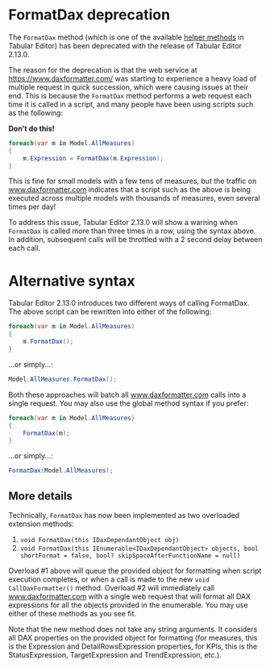 # FormatDax deprecation

The `FormatDax` method (which is one of the available [helper methods](/Advanced-Scripting.md#helper-methods) in Tabular Editor) has been deprecated with the release of Tabular Editor 2.13.0.

The reason for the deprecation is that the web service at https://www.daxformatter.com/ was starting to experience a heavy load of multiple request in quick succession, which were causing issues at their end. This is because the `FormatDax` method performs a web request each time it is called in a script, and many people have been using scripts such as the following:

**Don't do this!**
```csharp
foreach(var m in Model.AllMeasures)
{
    m.Expression = FormatDax(m.Expression);
}
```

This is fine for small models with a few tens of measures, but the traffic on www.daxformatter.com indicates that a script such as the above is being executed across multiple models with thousands of measures, even several times per day!

To address this issue, Tabular Editor 2.13.0 will show a warning when `FormatDax` is called more than three times in a row, using the syntax above. In addition, subsequent calls will be throttled with a 2 second delay between each call.

# Alternative syntax

Tabular Editor 2.13.0 introduces two different ways of calling FormatDax. The above script can be rewritten into either of the following:

```csharp
foreach(var m in Model.AllMeasures)
{
    m.FormatDax();
}
```

...or simply...:

```csharp
Model.AllMeasures.FormatDax();
```

Both these approaches will batch all www.daxformatter.com calls into a single request. You may also use the global method syntax if you prefer:

```csharp
foreach(var m in Model.AllMeasures)
{
    FormatDax(m);
}
```

...or simply...:

```csharp
FormatDax(Model.AllMeasures);
```

## More details

Technically, `FormatDax` has now been implemented as two overloaded extension methods:

1) `void FormatDax(this IDaxDependantObject obj)`
2) `void FormatDax(this IEnumerable<IDaxDependantObject> objects, bool shortFormat = false, bool? skipSpaceAfterFunctionName = null)`

Overload #1 above will queue the provided object for formatting when script execution completes, or when a call is made to the new `void CallDaxFormatter()` method. Overload #2 will immediately call www.daxformatter.com with a single web request that will format all DAX expressions for all the objects provided in the enumerable. You may use either of these methods as you see fit.

Note that the new method does not take any string arguments. It considers all DAX properties on the provided object for formatting (for measures, this is the Expression and DetailRowsExpression properties, for KPIs, this is the StatusExpression, TargetExpression and TrendExpression, etc.).
